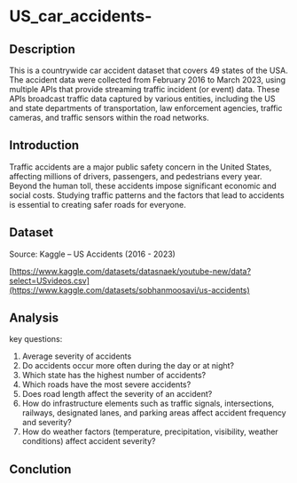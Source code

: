 # US_car_accidents-



## Description
This is a countrywide car accident dataset that covers 49 states of the USA. The accident data were collected from February 2016 to March 2023, using multiple APIs that provide streaming traffic incident (or event) data. These APIs broadcast traffic data captured by various entities, including the US and state departments of transportation, law enforcement agencies, traffic cameras, and traffic sensors within the road networks.

## Introduction 
Traffic accidents are a major public safety concern in the United States, affecting millions of drivers, passengers, and pedestrians every year. Beyond the human toll, these accidents impose significant economic and social costs. Studying traffic patterns and the factors that lead to accidents is essential to creating safer roads for everyone.


## Dataset

Source: Kaggle – US Accidents (2016 - 2023)

[https://www.kaggle.com/datasets/datasnaek/youtube-new/data?select=USvideos.csv](https://www.kaggle.com/datasets/sobhanmoosavi/us-accidents)


## Analysis
key questions:

1.	Average severity of accidents
2.	Do accidents occur more often during the day or at night?
3.	Which state has the highest number of accidents?
4.	Which roads have the most severe accidents?
5.	Does road length affect the severity of an accident?
6.	How do infrastructure elements such as traffic signals, intersections, railways, designated lanes, and parking areas affect accident frequency and severity?
7.	How do weather factors (temperature, precipitation, visibility, weather conditions) affect accident severity?



## Conclution



